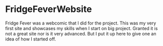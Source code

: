 # FridgeFeverWebsite

Fridge Fever was a webcomic that I did for the project. This was my very first site and showcases my skills when I start on big project. 
Granted it is not a great site nor is it very advanced. But I put it up here to give one an idea of how I started off. 
